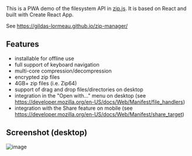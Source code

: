 This is a PWA demo of the filesystem API in [zip.js](https://github.com/gildas-lormeau/zip.js). It is based on React and built with Create React App.

See https://gildas-lormeau.github.io/zip-manager/

## Features

 - installable for offline use
 - full support of keyboard navigation
 - multi-core compression/decompression
 - encrypted zip files
 - 4GB+ zip files (i.e. Zip64)
 - support of drag and drop files/directories on desktop
 - integration in the "Open with..." menu on desktop (see https://developer.mozilla.org/en-US/docs/Web/Manifest/file_handlers)
 - integration with the Share feature on mobile (see https://developer.mozilla.org/en-US/docs/Web/Manifest/share_target)

## Screenshot (desktop)

![image](https://user-images.githubusercontent.com/396787/232257806-bebf91bc-3d29-4866-8caa-c40ad6f63e76.png)

